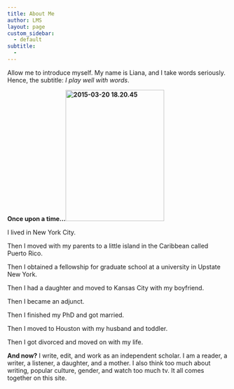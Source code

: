 ```yaml
---
title: About Me
author: LMS
layout: page
custom_sidebar:
  - default
subtitle:
  - 
---
```

Allow me to introduce myself. My name is Liana, and I take words seriously. Hence, the subtitle: *I play well with words*.

**Once upon a time&#8230;[<img class="alignright size-medium wp-image-5047" alt="2015-03-20 18.20.45" src="http://www.lianamsilvaford.com/wp-content/uploads/2013/06/2015-03-20-18.20.45-225x300.jpg" width="225" height="300" />][1]**

I lived in New York City.

Then I moved with my parents to a little island in the Caribbean called Puerto Rico.

Then I obtained a fellowship for graduate school at a university in Upstate New York.

Then I had a daughter and moved to Kansas City with my boyfriend.

Then I became an adjunct.

Then I finished my PhD and got married.

Then I moved to Houston with my husband and toddler.

Then I got divorced and moved on with my life.

**And now?** I write, edit, and work as an independent scholar. I am a reader, a writer, a listener, a daughter, and a mother. I also think too much about writing, popular culture, gender, and watch too much tv. It all comes together on this site.

 [1]: http://www.lianamsilvaford.com/wp-content/uploads/2013/06/2015-03-20-18.20.45.jpg